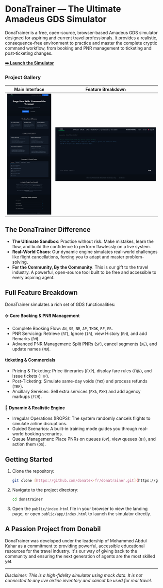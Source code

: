 # DonaTrainer — The Ultimate Amadeus GDS Simulator

DonaTrainer is a free, open-source, browser-based Amadeus GDS simulator designed for aspiring and current travel professionals. It provides a realistic, consequence-free environment to practice and master the complete cryptic command workflow, from booking and PNR management to ticketing and post-ticketing changes.

**[➡️ Launch the Simulator](https://donatrainer.donabil.com)**

### Project Gallery

| Main Interface | Feature Breakdown |
| :---: | :---: |
| ![DonaTrainer Interface Screenshot](public/assets/img/DonaTrainer1.png) | ![DonaTrainer Features Screenshot](public/assets/img/DonaTrainer2.png) |

## The DonaTrainer Difference

* **The Ultimate Sandbox**: Practice without risk. Make mistakes, learn the flow, and build the confidence to perform flawlessly on a live system.
* **Real-World Chaos**: Our dynamic engine simulates real-world challenges like flight cancellations, forcing you to adapt and master problem-solving.
* **For the Community, By the Community**: This is our gift to the travel industry. A powerful, open-source tool built to be free and accessible to every aspiring agent.

## Full Feature Breakdown

DonaTrainer simulates a rich set of GDS functionalities:

#### ✈️ Core Booking & PNR Management
* Complete Booking Flow: `AN`, `SS`, `NM`, `AP`, `TKOK`, `RF`, `ER`.
* PNR Servicing: Retrieve (`RT`), Ignore (`IR`), view History (`RH`), and add Remarks (`RM`).
* Advanced PNR Management: Split PNRs (`SP`), cancel segments (`XE`), and update names (`NU`).

####  ticketing & Commercials
* Pricing & Ticketing: Price itineraries (`FXP`), display fare rules (`FQN`), and issue tickets (`TTP`).
* Post-Ticketing: Simulate same-day voids (`TWX`) and process refunds (`TRF`).
* Ancillary Services: Sell extra services (`FXA`, `FXK`) and add agency markups (`FCM`).

#### 🧠 Dynamic & Realistic Engine
* Irregular Operations (IROPS): The system randomly cancels flights to simulate airline disruptions.
* Guided Scenarios: A built-in training mode guides you through real-world booking scenarios.
* Queue Management: Place PNRs on queues (`QP`), view queues (`QT`), and action them (`QS`).

## Getting Started

1.  Clone the repository:
    ```bash
    git clone [https://github.com/donatek-fr/donatrainer.git](https://github.com/donatek-fr/donatrainer.git)
    ```
2.  Navigate to the project directory:
    ```bash
    cd donatrainer
    ```
3.  Open the `public/index.html` file in your browser to view the landing page, or open `public/app/index.html` to launch the simulator directly.

## A Passion Project from Donabil

DonaTrainer was developed under the leadership of Mohammed Abdul Kahar as a commitment to providing powerful, accessible educational resources for the travel industry. It's our way of giving back to the community and ensuring the next generation of agents are the most skilled yet.

---
_Disclaimer: This is a high-fidelity simulator using mock data. It is not connected to any live airline inventory and cannot be used for real travel._
